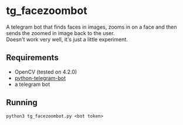 # tg_facezoombot

A telegram bot that finds faces in images, zooms in on a face and then sends the zoomed in image back to the user.  
Doesn't work very well, it's just a little experiment.

## Requirements

* OpenCV (tested on 4.2.0)
* [python-telegram-bot](https://github.com/python-telegram-bot/python-telegram-bot#installing)
* a telegram bot

## Running

`python3 tg_facezoombot.py <bot token>`
